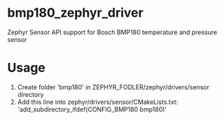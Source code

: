 # bmp180_zephyr_driver
Zephyr Sensor API support for Bosch BMP180 temperature and pressure sensor

# Usage
1. Create folder 'bmp180' in ZEPHYR_FODLER/zephyr/drivers/sensor directory
2. Add this line into zephyr/drivers/sensor/CMakeLists.txt:
'add_subdirectory_ifdef(CONFIG_BMP180        bmp180)'
